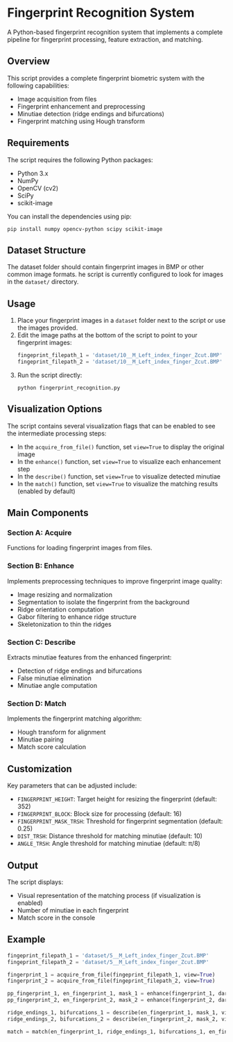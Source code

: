 # Fingerprint Recognition System

A Python-based fingerprint recognition system that implements a complete pipeline for fingerprint processing, feature extraction, and matching.

## Overview

This script provides a complete fingerprint biometric system with the following capabilities:
- Image acquisition from files
- Fingerprint enhancement and preprocessing
- Minutiae detection (ridge endings and bifurcations)
- Fingerprint matching using Hough transform

## Requirements

The script requires the following Python packages:
- Python 3.x
- NumPy
- OpenCV (cv2)
- SciPy
- scikit-image

You can install the dependencies using pip:
```
pip install numpy opencv-python scipy scikit-image
```

## Dataset Structure

The dataset folder should contain fingerprint images in BMP or other common image formats. he script is currently configured to look for images in the `dataset/` directory.

## Usage

1. Place your fingerprint images in a `dataset` folder next to the script or use the images provided.
2. Edit the image paths at the bottom of the script to point to your fingerprint images:
   ```python
   fingeprint_filepath_1 = 'dataset/10__M_Left_index_finger_Zcut.BMP'
   fingeprint_filepath_2 = 'dataset/10__M_Left_index_finger_Zcut.BMP'
   ```
3. Run the script directly:
   ```
   python fingerprint_recognition.py
   ```

## Visualization Options

The script contains several visualization flags that can be enabled to see the intermediate processing steps:

- In the `acquire_from_file()` function, set `view=True` to display the original image
- In the `enhance()` function, set `view=True` to visualize each enhancement step
- In the `describe()` function, set `view=True` to visualize detected minutiae
- In the `match()` function, set `view=True` to visualize the matching results (enabled by default)

## Main Components

### Section A: Acquire
Functions for loading fingerprint images from files.

### Section B: Enhance
Implements preprocessing techniques to improve fingerprint image quality:
- Image resizing and normalization
- Segmentation to isolate the fingerprint from the background
- Ridge orientation computation
- Gabor filtering to enhance ridge structure
- Skeletonization to thin the ridges

### Section C: Describe
Extracts minutiae features from the enhanced fingerprint:
- Detection of ridge endings and bifurcations
- False minutiae elimination
- Minutiae angle computation

### Section D: Match
Implements the fingerprint matching algorithm:
- Hough transform for alignment
- Minutiae pairing
- Match score calculation

## Customization

Key parameters that can be adjusted include:
- `FINGERPRINT_HEIGHT`: Target height for resizing the fingerprint (default: 352)
- `FINGERPRINT_BLOCK`: Block size for processing (default: 16)
- `FINGERPRINT_MASK_TRSH`: Threshold for fingerprint segmentation (default: 0.25)
- `DIST_TRSH`: Distance threshold for matching minutiae (default: 10)
- `ANGLE_TRSH`: Angle threshold for matching minutiae (default: π/8)

## Output

The script displays:
- Visual representation of the matching process (if visualization is enabled)
- Number of minutiae in each fingerprint
- Match score in the console

## Example

```python
fingeprint_filepath_1 = 'dataset/5__M_Left_index_finger_Zcut.BMP'
fingeprint_filepath_2 = 'dataset/5__M_Left_index_finger_Zcut.BMP'

fingerprint_1 = acquire_from_file(fingeprint_filepath_1, view=True)
fingerprint_2 = acquire_from_file(fingeprint_filepath_2, view=True)

pp_fingerprint_1, en_fingerprint_1, mask_1 = enhance(fingerprint_1, dark_ridges=False, view=True)
pp_fingerprint_2, en_fingerprint_2, mask_2 = enhance(fingerprint_2, dark_ridges=False, view=True)

ridge_endings_1, bifurcations_1 = describe(en_fingerprint_1, mask_1, view=True)
ridge_endings_2, bifurcations_2 = describe(en_fingerprint_2, mask_2, view=True)

match = match(en_fingerprint_1, ridge_endings_1, bifurcations_1, en_fingerprint_2, ridge_endings_2, bifurcations_2, view=True)
```
